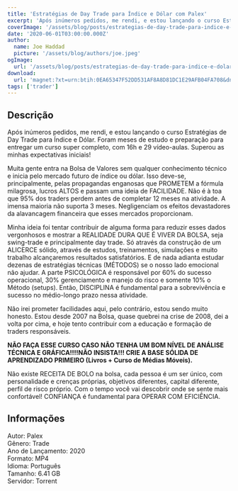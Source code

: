 ```yaml
---
title: 'Estratégias de Day Trade para Índice e Dólar com Palex'
excerpt: 'Após inúmeros pedidos, me rendi, e estou lançando o curso Estratégias de Day Trade para Índice e Dólar. Foram meses de estudo e preparação para entregar um curso super completo, com 16h e 29 vídeo-aulas. Superou as minhas expectativas iniciais!  Muita gente entra na Bolsa de Valores s'
coverImage: '/assets/blog/posts/estrategias-de-day-trade-para-indice-e-dolar-com-palex.jpg'
date: '2020-06-01T03:00:00.000Z'
author:
  name: Joe Haddad
  picture: '/assets/blog/authors/joe.jpeg'
ogImage:
  url: '/assets/blog/posts/estrategias-de-day-trade-para-indice-e-dolar-com-palex.jpg'
download:
  url: 'magnet:?xt=urn:btih:0EA65347F52DD531AF8A8D81DC1E29AFB04FA708&dn=Estrat%c3%a9gias%20de%20Day%20Trade%20para%20%c3%8dndice%20e%20D%c3%b3lar%20com%20Palex&tr=udp%3a%2f%2ftracker.opentrackr.org%3a1337%2fannounce&tr=udp%3a%2f%2ftracker.openbittorrent.com%3a1337%2fannounce'
tags: ['trader']
---
```

<h2>Descrição</h2>
<p></p><p>Após inúmeros pedidos, me rendi, e estou lançando o curso Estratégias de Day Trade para Índice e Dólar. Foram meses de estudo e preparação para entregar um curso super completo, com 16h e 29 vídeo-aulas. Superou as minhas expectativas iniciais!</p><p>Muita gente entra na Bolsa de Valores sem qualquer conhecimento técnico e inicia pelo mercado futuro de índice ou dólar. Isso deve-se, principalmente, pelas propagandas enganosas que PROMETEM a fórmula milagrosa, lucros ALTOS e passam uma ideia de FACILIDADE. Não é à toa que 95% dos traders perdem antes de completar 12 meses na atividade. A imensa maioria não suporta 3 meses. Negligenciam os efeitos devastadores da alavancagem financeira que esses mercados proporcionam.</p><p>Minha ideia foi tentar contribuir de alguma forma para reduzir esses dados vergonhosos e mostrar a REALIDADE DURA QUE É VIVER DA BOLSA, seja swing-trade e principalmente day trade. Só através da construção de um ALICERCE sólido, através de estudos, treinamentos, simulações e muito trabalho alcançaremos resultados satisfatórios. E de nada adianta estudar dezenas de estratégias técnicas (MÉTODOS) se o nosso lado emocional não ajudar. A parte PSICOLÓGICA é responsável por 60% do sucesso operacional, 30% gerenciamento e manejo do risco e somente 10% o Método (setups). Então, DISCIPLINA é fundamental para a sobrevivência e sucesso no médio-longo prazo nessa atividade.</p><p>Não irei prometer facilidades aqui, pelo contrário, estou sendo muito honesto. Estou desde 2007 na Bolsa, quase quebrei na crise de 2008, dei a volta por cima, e hoje tento contribuir com a educação e formação de traders responsáveis.</p><p><strong>NÃO FAÇA ESSE CURSO CASO NÃO TENHA UM BOM NÍVEL DE ANÁLISE TÉCNICA E GRÁFICA!!!!NÃO INSISTA!!! CRIE A BASE SÓLIDA DE APRENDIZADO PRIMEIRO (Livros + Curso de Médias Móveis).</strong></p><p>Não existe RECEITA DE BOLO na bolsa, cada pessoa é um ser único, com personalidade e crenças próprias, objetivos diferentes, capital diferente, perfil de risco próprio. Com o tempo você vai descobrir onde se sente mais confortável! CONFIANÇA é fundamental para OPERAR COM EFICIÊNCIA.</p><h2>Informações</h2><p>Autor: Palex<br/>Gênero: Trade<br/>Ano de Lançamento: 2020<br/>Formato: MP4<br/>Idioma: Português<br/>Tamanho: 6.41 GB<br/>Servidor: Torrent</p>
